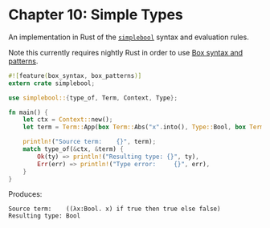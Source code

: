# Chapter 10: Simple Types

An implementation in Rust of the [`simplebool`](https://www.cis.upenn.edu/~bcpierce/tapl/checkers/simplebool/core.ml) syntax and evaluation rules.

Note this currently requires nightly Rust in order to use [Box syntax and patterns](https://doc.rust-lang.org/book/box-syntax-and-patterns.html).

```rust
#![feature(box_syntax, box_patterns)]
extern crate simplebool;

use simplebool::{type_of, Term, Context, Type};

fn main() {
    let ctx = Context::new();
    let term = Term::App(box Term::Abs("x".into(), Type::Bool, box Term::Var(0)), box Term::If(box Term::True, box Term::True, box Term::False));

    println!("Source term:    {}", term);
    match type_of(&ctx, &term) {
        Ok(ty) => println!("Resulting type: {}", ty),
        Err(err) => println!("Type error:     {}", err),
    }
}
```

Produces:

```
Source term:    ((λx:Bool. x) if true then true else false)
Resulting type: Bool
```
